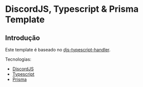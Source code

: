 # DiscordJS, Typescript & Prisma Template

## Introdução

Este template é baseado no [djs-typescript-handler](https://github.com/reconlx/djs-typescript-handler/).

Tecnologias:

- [DiscordJS](https://discordjs.org/)
- [Typescript](http://typescript.com/)
- [Prisma](https://www.prisma.io/)
